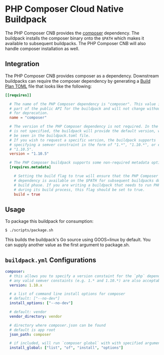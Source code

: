 # PHP Composer Cloud Native Buildpack

The PHP Composer CNB provides the [composer](https://getcomposer.org/) dependency. The buildpack installs the
composer binary onto the `$PATH` which makes it available to subsequent buildpacks.
The PHP Composer CNB will also handle composer installation as well.

## Integration

The PHP Composer CNB provides composer as a dependency. Downstream buildpacks
can require the composer dependency by generating a [Build Plan
TOML](https://github.com/buildpacks/spec/blob/master/buildpack.md#build-plan-toml)
file that looks like the following:

```toml
[[requires]]

  # The name of the PHP Composer dependency is "composer". This value is considered
  # part of the public API for the buildpack and will not change without a plan
  # for deprecation.
  name = "composer"

  # The version of the PHP Composer dependency is not required. In the case it
  # is not specified, the buildpack will provide the default version, which can
  # be seen in the buildpack.toml file.
  # If you wish to request a specific version, the buildpack supports
  # specifying a semver constraint in the form of "1.*", "1.10.*", or even
  # "1.10.5".
  version = "1.10.5"

  # The PHP Composer buildpack supports some non-required metadata options.
  [requires.metadata]

    # Setting the build flag to true will ensure that the PHP Composer
    # dependency is available on the $PATH for subsequent buildpacks during their
    # build phase. If you are writing a buildpack that needs to run PHP Composer
    # during its build process, this flag should be set to true.
    build = true
```

## Usage

To package this buildpack for consumption:

```bash
$ ./scripts/package.sh
```

This builds the buildpack's Go source using GOOS=linux by default. You can supply another value as the first argument to package.sh.

 ## `buildpack.yml` Configurations

```yaml
composer:
  # this allows you to specify a version constaint for the `php` dependency
  # any valid semver constaints (e.g. 1.* and 1.10.*) are also acceptable
  version: 1.10.x

  # a list of command line install options for composer
  # default: ["--no-dev"]
  install_options: ["--no-dev"]

  # default: vendor
  vendor_directory: vendor

  # directory where composer.json can be found
  # default is app root
  json_path: composer

  # if included, will run `composer global` with with specified arguments
  install_global: ["list", "of", "install", "options"]
 ```
